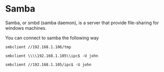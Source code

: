 # Samba

Samba, or smbd (samba daemon), is a server that provide file-sharing for windows machines.


You can connect to samba the following way

```
smbclient //192.168.1.106/tmp
```

```
smbclient \\\\192.168.1.105\\ipc$ -U john 
```

```
smbclient //192.168.1.105/ipc$ -U john  
```